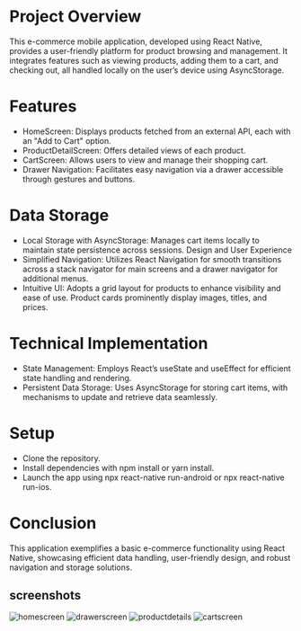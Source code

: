 # Project Overview
This e-commerce mobile application, developed using React Native, provides a user-friendly platform for product browsing and management. It integrates features such as viewing products, adding them to a cart, and checking out, all handled locally on the user’s device using AsyncStorage.

# Features
- HomeScreen: Displays products fetched from an external API, each with an "Add to Cart" option.
- ProductDetailScreen: Offers detailed views of each product.
- CartScreen: Allows users to view and manage their shopping cart.
- Drawer Navigation: Facilitates easy navigation via a drawer accessible through gestures and buttons.

# Data Storage
- Local Storage with AsyncStorage: Manages cart items locally to maintain state persistence across sessions.
Design and User Experience
- Simplified Navigation: Utilizes React Navigation for smooth transitions across a stack navigator for main screens and a drawer navigator for additional menus.
- Intuitive UI: Adopts a grid layout for products to enhance visibility and ease of use. Product cards prominently display images, titles, and prices.

# Technical Implementation
- State Management: Employs React’s useState and useEffect for efficient state handling and rendering.
- Persistent Data Storage: Uses AsyncStorage for storing cart items, with mechanisms to update and retrieve data seamlessly.
# Setup
- Clone the repository.
- Install dependencies with npm install or yarn install.
- Launch the app using npx react-native run-android or npx react-native run-ios.

# Conclusion
This application exemplifies a basic e-commerce functionality using React Native, showcasing efficient data handling, user-friendly design, and robust navigation and storage solutions.
 ## screenshots
 ![homescreen](images/homescreenshot.jpeg)
 ![drawerscreen](images/drawerscreenshot.jpeg)
 ![productdetails](images/Productdetailscreenshot.jpeg)
 ![cartscreen](images/cartcout.jpeg)



